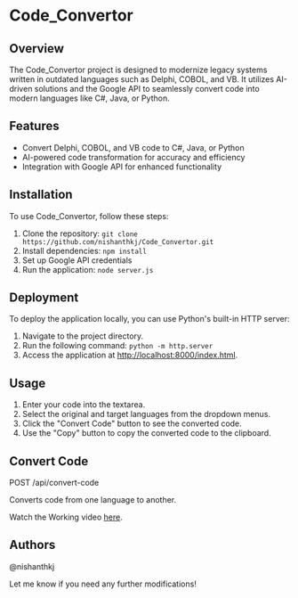 # Code_Convertor

## Overview

The Code_Convertor project is designed to modernize legacy systems written in outdated languages such as Delphi, COBOL, and VB. It utilizes AI-driven solutions and the Google API to seamlessly convert code into modern languages like C#, Java, or Python.

## Features

- Convert Delphi, COBOL, and VB code to C#, Java, or Python
- AI-powered code transformation for accuracy and efficiency
- Integration with Google API for enhanced functionality

## Installation

To use Code_Convertor, follow these steps:

1. Clone the repository: `git clone https://github.com/nishanthkj/Code_Convertor.git`
2. Install dependencies: `npm install`
3. Set up Google API credentials
4. Run the application: `node server.js`

## Deployment

To deploy the application locally, you can use Python's built-in HTTP server:

1. Navigate to the project directory.
2. Run the following command: `python -m http.server`
3. Access the application at [http://localhost:8000/index.html](http://localhost:8000/index.html).

## Usage

1. Enter your code into the textarea.
2. Select the original and target languages from the dropdown menus.
3. Click the "Convert Code" button to see the converted code.
4. Use the "Copy" button to copy the converted code to the clipboard.


## Convert Code

POST /api/convert-code

Converts code from one language to another.

Watch the Working video [here](https://youtu.be/rI8t68S4c4c). 

## Authors
@nishanthkj


Let me know if you need any further modifications!

